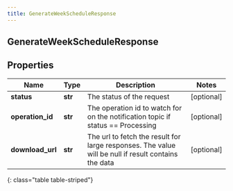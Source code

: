 ```yaml
---
title: GenerateWeekScheduleResponse
---
```

## GenerateWeekScheduleResponse

## Properties

|Name | Type | Description | Notes|
|------------ | ------------- | ------------- | -------------|
| **status** | **str** | The status of the request | [optional] |
| **operation_id** | **str** | The operation id to watch for on the notification topic if status == Processing | [optional] |
| **download_url** | **str** | The url to fetch the result for large responses. The value will be null if result contains the data | [optional] |
{: class="table table-striped"}


